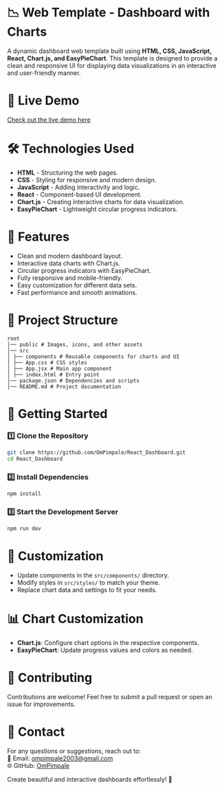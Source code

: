 # 📉 Web Template - Dashboard with Charts

A dynamic dashboard web template built using **HTML, CSS, JavaScript, React, Chart.js, and EasyPieChart**. This template is designed to provide a clean and responsive UI for displaying data visualizations in an interactive and user-friendly manner.

# 🔗 Live Demo

[Check out the live demo here](https://ompimpale-dashboard.netlify.app/)

# 🛠️ Technologies Used

- **HTML** - Structuring the web pages.
- **CSS** - Styling for responsive and modern design.
- **JavaScript** - Adding interactivity and logic.
- **React** - Component-based UI development.
- **Chart.js** - Creating interactive charts for data visualization.
- **EasyPieChart** - Lightweight circular progress indicators.

# 📌 Features

- Clean and modern dashboard layout.
- Interactive data charts with Chart.js.
- Circular progress indicators with EasyPieChart.
- Fully responsive and mobile-friendly.
- Easy customization for different data sets.
- Fast performance and smooth animations.

# 📂 Project Structure

```
root
│── public # Images, icons, and other assets
│── src
│ ├── components # Reusable components for charts and UI
│ ├── App.css # CSS styles
│ ├── App.jsx # Main app component
│ ├── index.html # Entry point
│── package.json # Dependencies and scripts
│── README.md # Project documentation
```

# 🚀 Getting Started

### 1️⃣ Clone the Repository

```sh
git clone https://github.com/OmPimpale/React_Dashboard.git
cd React_Dashboard
```

### 2️⃣ Install Dependencies

```sh
npm install
```

### 3️⃣ Start the Development Server

```sh
npm run dev
```

# 🎨 Customization

- Update components in the `src/components/` directory.
- Modify styles in `src/styles/` to match your theme.
- Replace chart data and settings to fit your needs.

# 📊 Chart Customization

- **Chart.js**: Configure chart options in the respective components.
- **EasyPieChart**: Update progress values and colors as needed.

# 🤝 Contributing

Contributions are welcome! Feel free to submit a pull request or open an issue for improvements.

# 📧 Contact

For any questions or suggestions, reach out to:
<br/>
📩 Email: ompimpale2003@gmail.com
<br/>
🌐 GitHub: <a href="https://github.com/OmPimpale">OmPimpale</a>

Create beautiful and interactive dashboards effortlessly! 🎨
